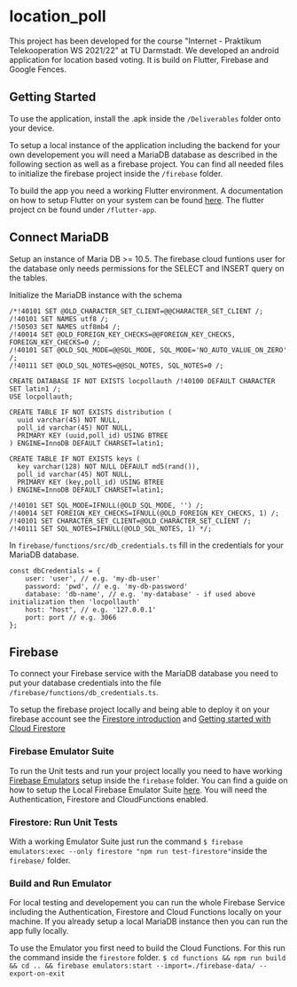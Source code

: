 # location_poll

This project has been developed for the course "Internet - Praktikum Telekooperation WS 2021/22" at TU Darmstadt. 
We developed an android application for location based voting. It is build on Flutter, Firebase and Google Fences.

## Getting Started

To use the application, install the .apk inside the `/Deliverables` folder onto your device.

To setup a local instance of the application including the backend for your own developement you will need a MariaDB database as described in the following section as well as a firebase project. You can find all needed files to initialize the firebase project inside the `/firebase` folder.

To build the app you need a working Flutter environment. A documentation on how to setup Flutter on your system can be found [here](https://docs.flutter.dev/get-started/install). The flutter project cn be found under `/flutter-app`.


## Connect MariaDB
Setup an instance of Maria DB >= 10.5.
The firebase cloud funtions user for the database only needs permissions for the SELECT and INSERT query on the tables.

Initialize the MariaDB instance with the schema

```
/*!40101 SET @OLD_CHARACTER_SET_CLIENT=@@CHARACTER_SET_CLIENT /;
/!40101 SET NAMES utf8 /;
/!50503 SET NAMES utf8mb4 /;
/!40014 SET @OLD_FOREIGN_KEY_CHECKS=@@FOREIGN_KEY_CHECKS, FOREIGN_KEY_CHECKS=0 /;
/!40101 SET @OLD_SQL_MODE=@@SQL_MODE, SQL_MODE='NO_AUTO_VALUE_ON_ZERO' /;
/!40111 SET @OLD_SQL_NOTES=@@SQL_NOTES, SQL_NOTES=0 /;

CREATE DATABASE IF NOT EXISTS locpollauth /!40100 DEFAULT CHARACTER SET latin1 /;
USE locpollauth;

CREATE TABLE IF NOT EXISTS distribution (
  uuid varchar(45) NOT NULL,
  poll_id varchar(45) NOT NULL,
  PRIMARY KEY (uuid,poll_id) USING BTREE
) ENGINE=InnoDB DEFAULT CHARSET=latin1;

CREATE TABLE IF NOT EXISTS keys (
  key varchar(128) NOT NULL DEFAULT md5(rand()),
  poll_id varchar(45) NOT NULL,
  PRIMARY KEY (key,poll_id) USING BTREE
) ENGINE=InnoDB DEFAULT CHARSET=latin1;

/!40101 SET SQL_MODE=IFNULL(@OLD_SQL_MODE, '') /;
/!40014 SET FOREIGN_KEY_CHECKS=IFNULL(@OLD_FOREIGN_KEY_CHECKS, 1) /;
/!40101 SET CHARACTER_SET_CLIENT=@OLD_CHARACTER_SET_CLIENT /;
/!40111 SET SQL_NOTES=IFNULL(@OLD_SQL_NOTES, 1) */;

```

In `firebase/functions/src/db_credentials.ts` fill in the credentials for your MariaDB database.
```
const dbCredentials = {
    user: 'user', // e.g. 'my-db-user'
    password: 'pwd', // e.g. 'my-db-password'
    database: 'db-name', // e.g. 'my-database' - if used above initialization then 'locpollauth'
    host: "host", // e.g. '127.0.0.1'
    port: port // e.g. 3066
};
```

## Firebase

To connect your Firebase service with the MariaDB database you need to put your database credentials into the file `/firebase/functions/db_credentials.ts`. 

To setup the firebase project locally and being able to deploy it on your firebase account see the [Firestore introduction](https://firebase.google.com/docs/build) and [Getting started with Cloud Firestore](https://firebase.google.com/docs/firestore/quickstart)

### Firebase Emulator Suite
To run the Unit tests and run your project locally you need to have working [Firebase Emulators](https://firebase.google.com/docs/emulator-suite) setup inside the `firebase` folder. You can find a guide on how to setup the Local Firebase Emulator Suite [here](https://firebase.google.com/docs/rules/emulator-setup). You will need the Authentication, Firestore and CloudFunctions enabled.

### Firestore: Run Unit Tests
With a working Emulator Suite just run the command `$ firebase emulators:exec --only firestore "npm run test-firestore"`inside the `firebase/` folder.

### Build and Run Emulator
For local testing and developement you can run the whole Firebase Service including the Authentication, Firestore and Cloud Functions locally on your machine. If you already setup a local MariaDB instance then you can run the app fully locally.

To use the Emulator you first need to build the Cloud Functions. For this run the command inside the `firestore` folder.
`$ cd functions && npm run build && cd .. && firebase emulators:start --import=./firebase-data/ --export-on-exit`




